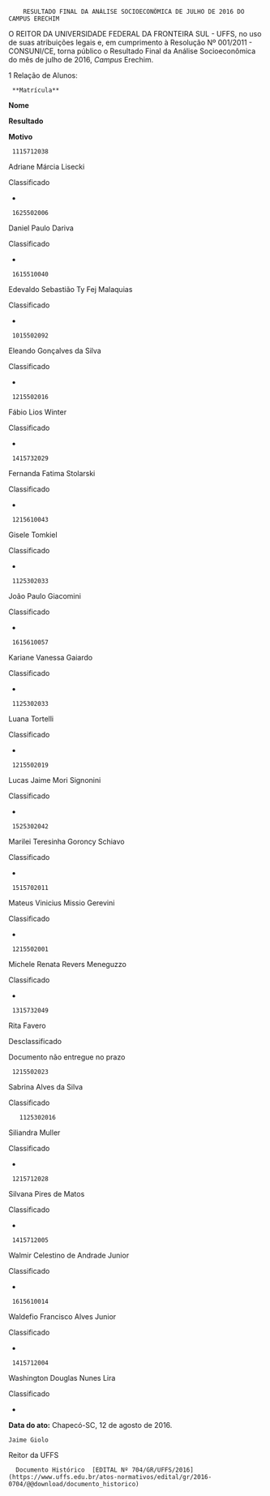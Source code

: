         RESULTADO FINAL DA ANÁLISE SOCIOECONÔMICA DE JULHO DE 2016 DO CAMPUS ERECHIM  

O REITOR DA UNIVERSIDADE FEDERAL DA FRONTEIRA SUL - UFFS, no uso de suas atribuições legais e, em cumprimento à Resolução Nº 001/2011 - CONSUNI/CE, torna público o Resultado Final da Análise Socioeconômica do mês de julho de 2016, *Campus* Erechim.

 1 Relação de Alunos:

     **Matrícula**

   **Nome**

   **Resultado**

   **Motivo**

     1115712038

   Adriane Márcia Lisecki

   Classificado

   -

     1625502006

   Daniel Paulo Dariva

   Classificado

   -

     1615510040

   Edevaldo Sebastião Ty Fej Malaquias

   Classificado

   -

     1015502092

   Eleando Gonçalves da Silva

   Classificado

   -

     1215502016

   Fábio Lios Winter

   Classificado

   -

     1415732029

   Fernanda Fatima Stolarski

   Classificado

   -

     1215610043

   Gisele Tomkiel

   Classificado

   -

     1125302033

   João Paulo Giacomini

   Classificado

   -

     1615610057

   Kariane Vanessa Gaiardo

   Classificado

   -

     1125302033

   Luana Tortelli

   Classificado

   -

     1215502019

   Lucas Jaime Mori Signonini

   Classificado

   -

     1525302042

   Marilei Teresinha Goroncy Schiavo 

   Classificado

   -

     1515702011

   Mateus Vinicius Missio Gerevini

   Classificado

   -

     1215502001

   Michele Renata Revers Meneguzzo

   Classificado

   -

     1315732049

   Rita Favero

   Desclassificado

   Documento não entregue no prazo

     1215502023

   Sabrina Alves da Silva

   Classificado

       1125302016

   Siliandra Muller

   Classificado

   -

     1215712028

   Silvana Pires de Matos

   Classificado

   -

     1415712005

   Walmir Celestino de Andrade Junior

   Classificado

   -

     1615610014

   Waldefio Francisco Alves Junior

   Classificado

   -

     1415712004

   Washington Douglas Nunes Lira 

   Classificado

   -

      

   **Data do ato:** Chapecó-SC, 12 de agosto de 2016.   
 

    Jaime Giolo   
 Reitor da UFFS 

      Documento Histórico  [EDITAL Nº 704/GR/UFFS/2016](https://www.uffs.edu.br/atos-normativos/edital/gr/2016-0704/@@download/documento_historico)     
      